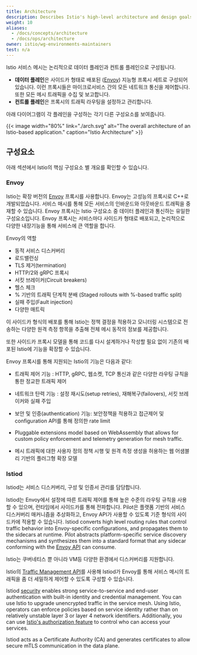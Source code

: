 ```yaml
---
title: Architecture
description: Describes Istio's high-level architecture and design goals.
weight: 10
aliases:
  - /docs/concepts/architecture
  - /docs/ops/architecture
owner: istio/wg-environments-maintainers
test: n/a
---
```

Istio 서비스 메시는 논리적으로 데이터 플레인과 컨트롤 플레인으로 구성됩니다.

* **데이터 플레인**은 사이드카 형태로 배포된 ([Envoy](https://www.envoyproxy.io/)) 지능형 프록시 세트로 구성되어 있습니다. 이런 프록시들은 마이크로서비스 간의 모든 네트워크 통신을 제어합니다. 또한 모든 메시 트래픽을 수집 및 보고합니다.
* **컨트롤 플레인**은 프록시의 트래픽 라우팅을 설정하고 관리합니다.

아래 다이어그램이 각 플레인을 구성하는 각기 다른 구성요소를 보여줍니다.

{{< image width="80%"
    link="./arch.svg"
    alt="The overall architecture of an Istio-based application."
    caption="Istio Architecture"
    >}}

## 구성요소
아래 섹션에서 Istio의 핵심 구성요소 별 개요를 확인할 수 있습니다.

### Envoy

Istio는 확장 버전의 
[Envoy](https://www.envoyproxy.io/) 프록시를 사용합니다. Envoy는 고성능의 프록시로 C++로 개발되었습니다. 서비스 매시를 통해 모든 서비스의 인바운드와 아웃바운드 트래픽을 중재할 수 있습니다.
Envoy 프록시는 Istio 구성요소 중 데이터 플레인과 통신하는 유일한 구성요소입니다.
Envoy 프록시는 서비스마다 사이드카 형태로 배포되고, 논리적으로 다양한 내장기능을 통해 서비스에 큰 역할을 합니다.

Envoy의 역할
* 동적 서비스 디스커버리
* 로드밸런싱
* TLS 제거(termination)
* HTTP/2와 gRPC 프록시
* 서킷 브레이커(Circuit breakers)
* 헬스 체크
* % 기반의 트래픽 단계적 분배 (Staged rollouts with %-based traffic split)
* 실패 주입(Fault injection)
* 다양한 매트릭

이 사이드카 형식의 배포를 통해 Istio는 정책 결정을 적용하고 모니터링 시스템으로 전송하는 다양한 원격 측정 항목을 추출해 전체 메시 동작의 정보를 제공합니다.

또한 사이드카 프록시 모델을 통해 코드를 다시 설계하거나 작성할 필요 없이 기존의 배포된 Istio에 기능을 확장할 수 있습니다.

Envoy 프록시를 통해 지원되는 Istio의 기능은 다음과 같다:
* 트래픽 제어 기능 : HTTP, gRPC, 웹소켓, TCP 통신과 같은 다양한 라우팅 규칙을 통한 정교한 트래픽 제어

* 네트워크 탄력 기능 : 설정 재시도(setup retries), 재해복구(failovers), 서킷 브레이커와 실패 주입 

* 보안 및 인증(authentication) 기능: 보안정책을 적용하고 접근제어 및 configuration API를 통해 정의한 rate limit

* Pluggable extensions model based on WebAssembly that allows for custom policy enforcement and telemetry generation for mesh traffic.
* 메시 트래픽에 대한 사용자 정의 정책 시행 및 원격 측정 생성을 허용하는 웹 어샘블리 기반의 플러그형 확장 모델
  
### Istiod
Istiod는 서비스 디스커버리, 구성 및 인증서 관리를 담당합니다.

Istiod는 Envoy에서 설정에 따른 트래픽 제어를 통해 높은 수준의 라우팅 규칙을 사용할 수 있으며, 런타임에서 사이드카를 통해 전파합니다. Pilot은 플랫폼 기반의 서비스 디스커버리 매커니즘을 추상화하고, Envoy API가 사용할 수 있도록 기준 형식의 사이드카에 적용할 수 있습니다.
Istiod converts high level routing rules that control traffic behavior into Envoy-specific configurations, and propagates them to the sidecars at runtime.
Pilot abstracts platform-specific service discovery mechanisms and synthesizes them into a standard format that any sidecar conforming with the [Envoy API](https://www.envoyproxy.io/docs/envoy/latest/api/api) can consume.

Istio는 쿠버네티스 뿐 아니라 VM등 다양한 환경에서 디스커버리를 지원합니다.

Istio의 [Traffic Management API](/docs/concepts/traffic-management/#introducing-istio-traffic-management)를 사용해 Istiod가 Envoy를 통해 서비스 메시의 트래픽을 좀 더 세밀하게 제어할 수 있도록 구성할 수 있습니다.

Istiod [security](/docs/concepts/security/) enables strong service-to-service and
end-user authentication with built-in identity and credential management. You
can use Istio to upgrade unencrypted traffic in the service mesh. Using
Istio, operators can enforce policies based on service identity rather than
on relatively unstable layer 3 or layer 4 network identifiers.
Additionally, you can use [Istio's authorization feature](/docs/concepts/security/#authorization)
to control who can access your services.

Istiod acts as a Certificate Authority (CA) and generates certificates to allow
secure mTLS communication in the data plane.
